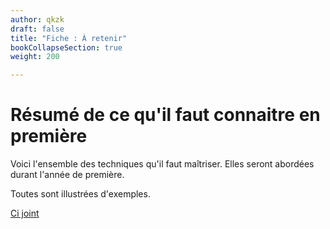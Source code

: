 ```yaml
---
author: qkzk
draft: false
title: "Fiche : À retenir"
bookCollapseSection: true
weight: 200

---
```


# Résumé de ce qu'il faut connaitre en première

Voici l'ensemble des techniques qu'il faut maîtriser. Elles seront abordées
durant l'année de première.

Toutes sont illustrées d'exemples.

[Ci joint](/uploads/docsnsi/python/Synthese-Python-NSI.pdf)
